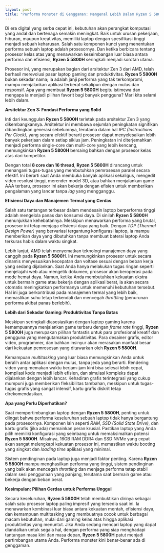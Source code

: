 ```yaml
---
layout: post
title: "Performa Monster di Genggaman: Mengenal Lebih Dalam Ryzen 5 5800H"
---
```


Di era digital yang serba cepat ini, kebutuhan akan perangkat komputasi yang andal dan bertenaga semakin meningkat. Baik untuk urusan pekerjaan, hiburan, maupun kreativitas, memiliki laptop dengan spesifikasi tinggi menjadi sebuah keharusan. Salah satu komponen kunci yang menentukan performa sebuah laptop adalah prosesornya. Dan ketika berbicara tentang prosesor kelas atas yang menawarkan keseimbangan luar biasa antara performa dan efisiensi, **Ryzen 5 5800H** seringkali menjadi sorotan utama.

Prosesor ini, yang merupakan bagian dari arsitektur Zen 3 dari AMD, telah berhasil merevolusi pasar laptop gaming dan produktivitas. **Ryzen 5 5800H** bukan sekadar nama; ia adalah janji performa yang tak terkompromi, mampu menjalankan aplikasi terberat sekalipun dengan mulus dan responsif. Apa yang membuat **Ryzen 5 5800H** begitu istimewa dan mengapa ia menjadi pilihan favorit bagi banyak pengguna? Mari kita selami lebih dalam.

**Arsitektur Zen 3: Fondasi Performa yang Solid**

Inti dari keunggulan **Ryzen 5 5800H** terletak pada arsitektur Zen 3 yang dikembangkannya. Arsitektur ini membawa sejumlah peningkatan signifikan dibandingkan generasi sebelumnya, terutama dalam hal *IPC (Instructions Per Clock)*, yang secara efektif berarti prosesor dapat menyelesaikan lebih banyak pekerjaan dalam setiap siklus jam. Peningkatan ini diterjemahkan menjadi performa single-core dan multi-core yang lebih kencang, memungkinkan **Ryzen 5 5800H** bersaing bahkan dengan prosesor kelas atas dari kompetitor.

Dengan total **8 core dan 16 thread**, **Ryzen 5 5800H** dirancang untuk menangani tugas-tugas yang membutuhkan pemrosesan paralel secara efektif. Ini berarti saat Anda membuka banyak aplikasi sekaligus, mengedit video resolusi tinggi, merender model 3D, atau bahkan menjalankan game AAA terbaru, prosesor ini akan bekerja dengan efisien untuk memberikan pengalaman yang lancar tanpa *lag* yang mengganggu.

**Efisiensi Daya dan Manajemen Termal yang Cerdas**

Salah satu tantangan terbesar dalam mendesain laptop berperforma tinggi adalah mengelola panas dan konsumsi daya. Di sinilah **Ryzen 5 5800H** menunjukkan kehebatannya. Meskipun menawarkan performa yang brutal, prosesor ini tetap menjaga efisiensi daya yang baik. Dengan *TDP (Thermal Design Power)* yang bervariasi tergantung konfigurasi laptop, ia mampu memberikan daya yang dibutuhkan tanpa membuat baterai laptop Anda terkuras habis dalam waktu singkat.

Lebih lanjut, AMD telah menyematkan teknologi manajemen daya yang canggih pada **Ryzen 5 5800H**. Ini memungkinkan prosesor untuk secara dinamis menyesuaikan kecepatan dan voltase sesuai dengan beban kerja yang sedang dijalankan. Saat Anda hanya melakukan tugas ringan seperti menjelajahi web atau mengetik dokumen, prosesor akan beroperasi pada mode hemat daya. Namun, ketika Anda membutuhkan kekuatan ekstra untuk bermain game atau bekerja dengan aplikasi berat, ia akan secara otomatis meningkatkan performanya untuk memenuhi kebutuhan tersebut. Hal ini juga berkontribusi pada manajemen termal yang lebih baik, memastikan suhu tetap terkendali dan mencegah *throttling* (penurunan performa akibat panas berlebih).

**Lebih dari Sekadar Gaming: Produktivitas Tanpa Batas**

Meskipun seringkali diasosiasikan dengan laptop gaming karena kemampuannya menjalankan game terbaru dengan *frame rate* tinggi, **Ryzen 5 5800H** juga merupakan pilihan fantastis untuk para profesional kreatif dan pengguna yang mengutamakan produktivitas. Para desainer grafis, editor video, programmer, dan bahkan insinyur akan merasakan manfaat besar dari kekuatan pemrosesan yang ditawarkan oleh **Ryzen 5 5800H**.

Kemampuan *multitasking* yang luar biasa memungkinkan Anda untuk beralih antar aplikasi dengan mulus, tanpa jeda yang berarti. Rendering video yang memakan waktu berjam-jam kini bisa selesai lebih cepat, kompilasi kode menjadi lebih efisien, dan simulasi kompleks dapat dijalankan dengan lebih lancar. Kehadiran grafis terintegrasi yang cukup mumpuni juga memberikan fleksibilitas tambahan, meskipun untuk tugas-tugas grafis yang sangat intensif, kartu grafis diskrit tetap direkomendasikan.

**Apa yang Perlu Diperhatikan?**

Saat mempertimbangkan laptop dengan **Ryzen 5 5800H**, penting untuk diingat bahwa performa keseluruhan sebuah laptop tidak hanya bergantung pada prosesornya. Komponen lain seperti *RAM*, *SSD (Solid State Drive)*, dan kartu grafis (jika ada) memainkan peran krusial. Pastikan laptop yang Anda pilih memiliki konfigurasi yang seimbang untuk memaksimalkan potensi **Ryzen 5 5800H**. Misalnya, 16GB RAM DDR4 dan SSD NVMe yang cepat akan sangat melengkapi kekuatan prosesor ini, memastikan waktu booting yang singkat dan *loading time* aplikasi yang minimal.

Sistem pendinginan pada laptop juga menjadi faktor penting. Karena **Ryzen 5 5800H** mampu menghasilkan performa yang tinggi, sistem pendinginan yang baik akan mencegah *throttling* dan menjaga performa tetap stabil dalam sesi penggunaan yang panjang, terutama saat bermain game atau bekerja dengan beban berat.

**Kesimpulan: Pilihan Cerdas untuk Performa Unggul**

Secara keseluruhan, **Ryzen 5 5800H** telah membuktikan dirinya sebagai salah satu prosesor laptop paling impresif yang tersedia saat ini. Ia menawarkan kombinasi luar biasa antara kekuatan mentah, efisiensi daya, dan kemampuan multitasking yang membuatnya cocok untuk berbagai macam kebutuhan, mulai dari gaming kelas atas hingga aplikasi produktivitas yang menuntut. Jika Anda sedang mencari laptop yang dapat diandalkan untuk segala hal, dengan performa yang siap menghadapi tantangan masa kini dan masa depan, **Ryzen 5 5800H** patut menjadi pertimbangan utama Anda. Performa monster kini benar-benar ada di genggaman.
